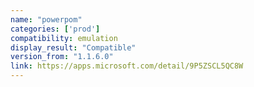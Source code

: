 ```yaml
---
name: "powerpom"
categories: ['prod']
compatibility: emulation
display_result: "Compatible"
version_from: "1.1.6.0"
link: https://apps.microsoft.com/detail/9P5ZSCL5QC8W
---
```

